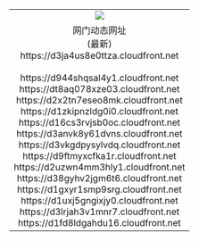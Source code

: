 ﻿<table>
  <tr></tr>
  <tr><td colspan=2 align=center><img src="https://d3ja4us8e0ttza.cloudfront.net/Up/oGate.jpg" /></td></tr>
  <tr><td colspan=2 align=center>网门动态网址<br/>(最新)
<br>https://d3ja4us8e0ttza.cloudfront.net
<br/>
<br>https://d944shqsal4y1.cloudfront.net
<br>https://dt8aq078xze03.cloudfront.net
<br>https://d2x2tn7eseo8mk.cloudfront.net
<br>https://d1zkipnzldg0i0.cloudfront.net
<br>https://d16cs3rvjsb0oc.cloudfront.net
<br>https://d3anvk8y61dvns.cloudfront.net
<br>https://d3vkgdpysylvdq.cloudfront.net
<br>https://d9ftmyxcfka1r.cloudfront.net
<br>https://d2uzwn4mm3hly1.cloudfront.net
<br>https://d38gyhv2jgm6t6.cloudfront.net
<br>https://d1gxyr1smp9srg.cloudfront.net
<br>https://d1uxj5gngixjy0.cloudfront.net
<br>https://d3lrjah3v1mnr7.cloudfront.net
<br>https://d1fd8ldgahdu16.cloudfront.net
    </td>
  </tr>
</table>
